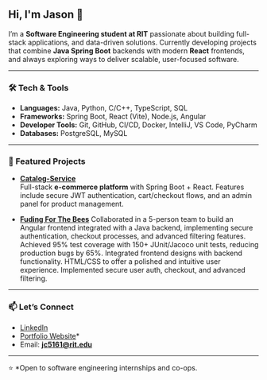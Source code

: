 ## Hi, I'm Jason 👋

I’m a **Software Engineering student at RIT** passionate about building full-stack applications, and data-driven solutions. Currently developing projects that combine **Java Spring Boot** backends with modern **React** frontends, and always exploring ways to deliver scalable, user-focused software.

---

### 🛠 Tech & Tools
- **Languages:** Java, Python, C/C++, TypeScript, SQL  
- **Frameworks:** Spring Boot, React (Vite), Node.js, Angular  
- **Developer Tools:** Git, GitHub, CI/CD, Docker, IntelliJ, VS Code, PyCharm  
- **Databases:** PostgreSQL, MySQL  

---

### 🚀 Featured Projects

- [**Catalog-Service**](https://github.com/Jason-Chi52/Catalog-service)  
  Full-stack **e-commerce platform** with Spring Boot + React. Features include secure JWT authentication, cart/checkout flows, and an admin panel for product management.

- [**Fuding For The Bees**]([https://github.com/Jason-Chi52/UFund](https://github.com/RIT-SWEN-261-08/team-project-2241-swen-261-08-h-mermans))  
  Collaborated in a 5-person team to build an Angular frontend integrated with a Java backend, implementing secure authentication, checkout processes, and advanced filtering features.
  Achieved 95% test coverage with 150+ JUnit/Jacoco unit tests, reducing production bugs by 65%.
  Integrated frontend designs with backend functionality.
  HTML/CSS to offer a polished and intuitive user experience.
  Implemented secure user auth, checkout, and advanced filtering.




---

### 📫 Let’s Connect
- [LinkedIn](https://www.linkedin.com/in/jasonchi/)  
- [Portfolio Website](https://jason-chi52.github.io/)*  
- Email: **jc5161@rit.edu**

---

⭐ *Open to software engineering internships and co-ops.
